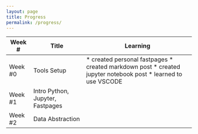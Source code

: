 ```yaml
---
layout: page
title: Progress
permalink: /progress/
---
```


| Week # | Title | Learning |
| --- | --- | --- |
| Week #0 | Tools Setup | * created personal fastpages * created markdown post * created jupyter notebook post * learned to use VSCODE
| Week #1 | Intro Python, Jupyter, Fastpages |
| Week #2 | Data Abstraction |